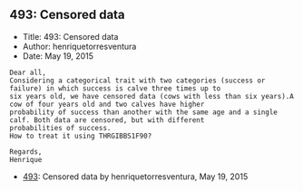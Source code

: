 ## 493: Censored data

- Title: 493: Censored data
- Author: henriquetorresventura
- Date: May 19, 2015

```
Dear all,
Considering a categorical trait with two categories (success or failure) in which success is calve three times up to
six years old, we have censored data (cows with less than six years).A cow of four years old and two calves have higher
probability of success than another with the same age and a single calf. Both data are censored, but with different
probabilities of success.
How to treat it using THRGIBBS1F90?

Regards,
Henrique
```

- [493](0493.md): Censored data by henriquetorresventura, May 19, 2015
